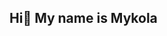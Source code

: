 ## Hi👋 My name is Mykola

<p>
  <a
  <img src="https://res.cloudinary.com/dzjmswzgp/image/upload/v1735221106/Group_68_x0ckbu.png"/>
</p>
